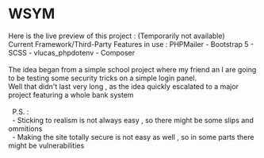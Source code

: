 # WSYM
Here is the live preview of this project : (Temporarily not available) <br>
Current Framework/Third-Party Features in use : PHPMailer - Bootstrap 5 - SCSS - vlucas_phpdotenv - Composer <br><br>
The idea began from a simple school project where my friend an I are going to be testing some security tricks on a simple login panel. <br>
Well that didn't last very long , as the idea quickly escalated to a major project featuring a whole bank system <br><br>
&nbsp; P.S. : <br>
&nbsp; - Sticking to realism is not always easy , so there might be some slips and ommitions <br>
&nbsp; - Making the site totally secure is not easy as well , so in some parts there might be vulnerabilities <br><br>
